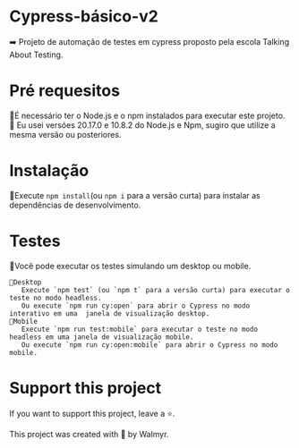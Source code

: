# Cypress-básico-v2

 ➡️ Projeto de automação de testes em cypress proposto pela escola Talking About Testing.

# Pré requesitos
📍É necessário ter o Node.js e o npm instalados para executar este projeto.
   🔸 Eu usei versóes 20.17.0 e 10.8.2 do Node.js e Npm, sugiro que utilize a mesma versão ou posteriores.

# Instalação 
📍Execute `npm install`(ou `npm i` para a versão curta) para instalar as dependências de desenvolvimento.

# Testes
📍Você pode executar os testes simulando um desktop ou mobile.

    🔸Desktop
       Execute `npm test` (ou `npm t` para a versão curta) para executar o teste no modo headless.
       Ou execute `npm run cy:open` para abrir o Cypress no modo interativo em uma  janela de visualização desktop.
    🔸Mobile
       Execute `npm run test:mobile` para executar o teste no modo headless em uma janela de visualização mobile.
       Ou execute `npm run cy:open:mobile` para abrir o Cypress no modo mobile.

# Support this project
If you want to support this project, leave a ⭐.

This project was created with 💚 by Walmyr.
